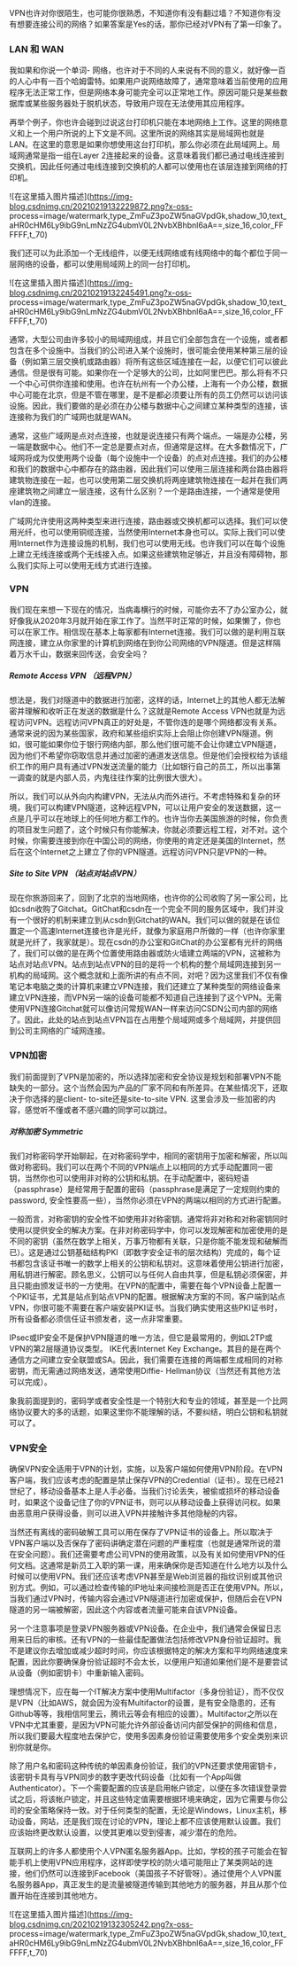 VPN也许对你很陌生，也可能你很熟悉，不知道你有没有翻过墙？不知道你有没有想要连接公司的网络？如果答案是Yes的话，那你已经对VPN有了第一印象了。

### LAN 和 WAN

我如果和你说一个单词-
网络，也许对于不同的人来说有不同的意义，就好像一百的人心中有一百个哈姆雷特。如果用户说网络故障了，通常意味着当前使用的应用程序无法正常工作，但是网络本身可能完全可以正常地工作。原因可能只是某些数据库或某些服务器处于脱机状态，导致用户现在无法使用其应用程序。

再举个例子，你也许会碰到过说这台打印机只能在本地网络上工作。这里的网络意义和上一个用户所说的上下文是不同。这里所说的网络其实是局域网也就是LAN。在这里的意思是如果你想使用这台打印机，那么你必须在此局域网上。局域网通常是指一组在Layer
2连接起来的设备。这意味着我们都已通过电线连接到交换机，因此任何通过电线连接到交换机的人都可以使用也在该层连接到网络的打印机。

![在这里插入图片描述](https://img-blog.csdnimg.cn/20210219132229872.png?x-oss-
process=image/watermark,type_ZmFuZ3poZW5naGVpdGk,shadow_10,text_aHR0cHM6Ly9ibG9nLmNzZG4ubmV0L2NvbXBhbnl6aA==,size_16,color_FFFFFF,t_70)

我们还可以为此添加一个无线组件，以便无线网络或有线网络中的每个都位于同一层网络的设备，都可以使用局域网上的同一台打印机。

![在这里插入图片描述](https://img-blog.csdnimg.cn/20210219132245491.png?x-oss-
process=image/watermark,type_ZmFuZ3poZW5naGVpdGk,shadow_10,text_aHR0cHM6Ly9ibG9nLmNzZG4ubmV0L2NvbXBhbnl6aA==,size_16,color_FFFFFF,t_70)

通常，大型公司由许多较小的局域网组成，并且它们全部包含在一个设施，或者都包含在多个设施中。当我们的公司进入某个设施时，很可能会使用某种第三层的设备（例如第三层交换机或路由器）将所有这些区域连接在一起，以便它们可以彼此通信。但是很有可能。如果你在一个足够大的公司，比如阿里巴巴。那么将有不只一个中心可供你连接和使用。也许在杭州有一个办公楼，上海有一个办公楼，数据中心可能在北京，但是不管在哪里，是不是都必须要让所有的员工仍然可以访问该设施。因此，我们要做的是必须在办公楼与数据中心之间建立某种类型的连接，该连接称为我们的广域网也就是WAN。

通常，这些广域网是点对点连接，也就是说连接只有两个端点。一端是办公楼，另一端是数据中心。他们不一定总是要点对点，但通常是这样。在大多数情况下，广域网将成为仅使用两个设备（每个设施中一个设备）的点对点连接。我们的办公楼和我们的数据中心中都存在的路由器，因此我们可以使用三层连接和两台路由器将建筑物连接在一起，也可以使用第二层交换机将两座建筑物连接在一起并在我们两座建筑物之间建立一层连接，这有什么区别？一个是路由连接，一个通常是使用vlan的连接。

广域网允许使用这两种类型来进行连接，路由器或交换机都可以选择。我们可以使用光纤，也可以使用铜缆连接，当然使用Internet本身也可以。实际上我们可以使用Internet作为连接设施的机制，我们也可以使用无线。也许我们可以在每个设施上建立无线连接或两个无线接入点。如果这些建筑物足够近，并且没有障碍物，那么我们实际上可以使用无线方式进行连接。

### VPN

我们现在来想一下现在的情况，当病毒横行的时候，可能你去不了办公室办公，就好像我从2020年3月就开始在家工作了。当然平时正常的时候，如果懒了，你也可以在家工作。相信现在基本上每家都有Internet连接。我们可以做的是利用互联网连接，建立从你家里的计算机到网络在到你公司网络的VPN隧道。但是这样隔着万水千山，数据来回传送，会安全吗？

##### Remote Access VPN （远程VPN）

想法是，我们对隧道中的数据进行加密，这样的话，Internet上的其他人都无法解密并理解和收听正在发送的数据是什么？这就是Remote Access
VPN也就是为远程访问VPN。远程访问VPN真正的好处是，不管你连的是哪个网络都没有关系。通常来说的因为某些国家，政府和某些组织实际上会阻止你创建VPN隧道。例如，很可能如果你位于银行网络内部，那么他们很可能不会让你建立VPN隧道，因为他们不希望你窃取信息并通过加密的通道发送信息。但是他们会授权给为该组织工作的用户具有通过VPN发送流量的能力（比如银行自己的员工，所以出事第一调查的就是内部人员，内鬼往往作案的比例很大很大）。

所以，我们可以从外向内构建VPN，无法从内而外进行。不考虑特殊和复杂的环境，我们可以构建VPN隧道，这种远程VPN，可以让用户安全的发送数据，这一点是几乎可以在地球上的任何地方都工作的。也许当你去美国旅游的时候，你负责的项目发生问题了，这个时候只有你能解决，你就必须要远程工程，对不对。这个时候，你需要连接到你在中国公司的网络，你使用的肯定还是美国的Internet，然后在这个Internet之上建立了你的VPN隧道。远程访问VPN只是VPN的一种。

##### Site to Site VPN （站点对站点VPN）

现在你旅游回来了，回到了北京的当地网络，也许你的公司收购了另一家公司，比如csdn收购了Gitchat。GitChat和csdn在一个完全不同的服务区域中，我们并没有一个很好的机制来建立到从csdn到Gitchat的WAN。我们可以做的就是在该位置定一个高速Internet连接也许是光纤，就像为家庭用户所做的一样（也许你家里就是光纤了，我家就是）。现在csdn的办公室和GitChat的办公室都有光纤的网络了，我们可以做的是在两个位置使用路由器或防火墙建立两端的VPN，这被称为站点对站点VPN。站点到站点VPN的目的是将一个机构的整个局域网连接到另一机构的局域网。这个概念就和上面所讲的有点不同，对吧？因为这里我们不仅有像笔记本电脑之类的计算机来建立VPN连接，我们还建立了某种类型的网络设备来建立VPN连接，而VPN另一端的设备可能都不知道自己连接到了这个VPN。无需使用VPN连接Gitchat就可以像访问常规WAN一样来访问CSDN公司内部的网络了。因此，此处的站点到站点VPN旨在占用整个局域网或多个局域网，并提供回到公司主网络的广域网连接。

### VPN加密

我们前面提到了VPN是加密的，所以选择加密和安全协议是规划和部署VPN不能缺失的一部分。这个当然会因为产品的厂家不同和有所差异。在某些情况下，还取决于你选择的是client-
to-site还是site-to-site VPN. 这里会涉及一些加密的内容，感觉听不懂或者不感兴趣的同学可以跳过。

##### 对称加密 Symmetric

我们对称密码学开始聊起，在对称密码学中，相同的密钥用于加密和解密，所以叫做对称密码。我们可以在两个不同的VPN端点上以相同的方式手动配置同一密钥，当然你也可以使用非对称的公钥和私钥。在手动配置中，密码短语（passphrase）是经常用于配置的密码（passphrase是满足了一定规则约束的password,
安全性要高一些），当然你必须在VPN的两端以相同的方式进行配置。

一般而言，对称密钥的安全性不如使用非对称密钥。通常将非对称和对称密钥同时使用以提供安全的解决方案。在非对称密码学中，你可以发现解密和加密使用的是不同的密钥（虽然在数学上相关，万事万物都有关联，只是你能不能发现和破解而已）。这是通过公钥基础结构PKI（即数字安全证书的层次结构）完成的，每个证书都包含该证书唯一的数学上相关的公钥和私钥对。这意味着使用公钥进行加密，用私钥进行解密。顾名思义，公钥可以与任何人自由共享，但是私钥必须保密，并且只能由颁发证书的一方使用。在VPN的配置中，需要在每个VPN设备上配置一个PKI证书，尤其是站点到站点VPN的配置。根据解决方案的不同，客户端到站点VPN，你很可能不需要在客户端安装PKI证书。当我们确实使用这些PKI证书时，所有设备都必须信任证书颁发者，这一点非常重要。

IPsec或IP安全不是保护VPN隧道的唯一方法，但它是最常用的，例如L2TP或VPN的第2层隧道协议类型。 IKE代表Internet Key
Exchange。其目的是在两个通信方之间建立安全联盟或SA。因此，我们需要在连接的两端都生成相同的对称密钥，而无需通过网络发送，通常使用Diffie-
Hellman协议（当然还有其他方法可以完成）。

象我前面提到的，密码学或者安全性是一个特别大和专业的领域，甚至是一个比网络协议要大的多的话题，如果这里你不能理解的话，不要纠结，明白公钥和私钥就可以了。

### VPN安全

确保VPN安全适用于VPN的计划，实施，以及客户端如何使用VPN阶段。在VPN客户端，我们应该考虑的配置是禁止保存VPN的Credential（证书）。现在已经21世纪了，移动设备基本上是人手必备。当我们讨论丢失，被偷或损坏的移动设备时，如果这个设备记住了你的VPN证书，则可以从移动设备上获得访问权。如果由恶意用户获得设备，则可以进入VPN并接触许多其他隐秘的内容。

当然还有离线的密码破解工具可以用在保存了VPN证书的设备上。所以取决于VPN客户端以及否保存了密码讲确定潜在问题的严重程度（也就是通常所说的潜在安全问题）。我们还需要考虑公司VPN的使用政策，以及有关如何使用VPN的任何文档。这通常是新员工入职的第一课，用来确保你是否知道在什么地方以及什么时候可以使用VPN。我们还应该考虑VPN甚至是Web浏览器的指纹识别或其他识别方式。例如，可以通过检查传输的IP地址来间接检测是否正在使用VPN。所以，当我们通过VPN时，传输内容会通过VPN隧道进行加密或保护，但随后会在VPN隧道的另一端被解密，因此这个内容或者流量可能来自该VPN设备。

另一个注意事项是登录VPN服务器或VPN设备。在企业中，我们通常会保留日志用来日后的审核。还有VPN的一些最佳配置做法包括修改VPN身份验证超时。我不是建议你去增加或减少超时时间，你应该根据特定的解决方案和平均网络速度来配置，因此你要确保身份验证超时不会太长，以便用户知道如果他们是不是要尝试从设备（例如密钥卡）中重新输入密码。

理想情况下，应在每一个IT解决方案中使用Multifactor（多身份验证），而不仅仅是VPN（比如AWS，就会因为没有Multifactor的设置，是有安全隐患的，还有Github等等，我相信阿里云，腾讯云等会有相应的设置）。Multifactor之所以在VPN中尤其重要，是因为VPN可能允许外部设备访问内部受保护的网络和信息，所以我们要最大程度地去保护它，使用多因素身份验证需要使用多个安全类别来识别你就是你。

除了用户名和密码这种传统的单因素身份验证，我们的VPN还要求使用密钥卡，该密钥卡具有与VPN同步的数字更改代码设备（比如有一个App叫做Authenticator）。下一个需要配置的应该是启用帐户锁定，以便在多次错误登录尝试之后，将该帐户锁定，并且这些特定值需要根据环境来确定，因为它需要与你公司的安全策略保持一致。对于任何类型的配置，无论是Windows，Linux主机，移动设备，网站，还是我们现在讨论的VPN，理论上都不应该使用默认设置。我们应该始终更改默认设置，以使其更难以受到侵害，减少潜在的危险。

互联网上的许多人都使用个人VPN匿名服务器App。比如，学校的孩子可能会在智能手机上使用VPN应用程序，这样即使学校的防火墙可能阻止了某类网站的连接，他们仍然可以连接到Facebook（美国孩子不好管呀）。通过使用个人VPN匿名服务器App，真正发生的是流量被隧道传输到其他地方的服务器，并且从那个位置开始在连接到其他地方。

![在这里插入图片描述](https://img-blog.csdnimg.cn/20210219132305242.png?x-oss-
process=image/watermark,type_ZmFuZ3poZW5naGVpdGk,shadow_10,text_aHR0cHM6Ly9ibG9nLmNzZG4ubmV0L2NvbXBhbnl6aA==,size_16,color_FFFFFF,t_70)

